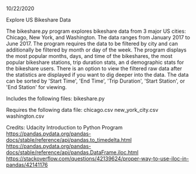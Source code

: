 10/22/2020

Explore US Bikeshare Data


The bikeshare.py program explores bikeshare data from 3 major US cities: Chicago, New York, and Washington.  The data ranges from January 2017 to June 2017.  The program requires the data to be filtered by city and can additionally be filtered by month or day of the week.  The program displays the most popular months, days, and time of the bikeshares, the most popular bikeshare stations, trip duration stats, an d demographic stats for the bikeshare users.  There is an option to view the filtered raw data after the statistics are displayed if you want to dig deeper into the data.  The data can be sorted by 'Start Time', 'End Time', 'Trip Duration', 'Start Station', or 'End Station' for viewing.


Includes the following files:
bikeshare.py

Requires the following data file:
chicago.csv
new_york_city.csv
washington.csv

Credits:
Udacity Introduction to Python Program
https://pandas.pydata.org/pandas-docs/stable/reference/api/pandas.to_timedelta.html
https://pandas.pydata.org/pandas-docs/stable/reference/api/pandas.DataFrame.iloc.html
https://stackoverflow.com/questions/42139624/proper-way-to-use-iloc-in-pandas/42141176
